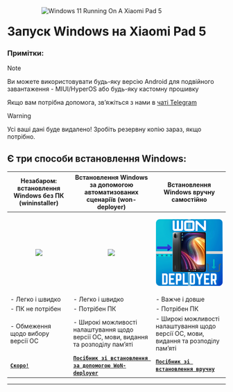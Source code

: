 <img align="right" src="https://raw.githubusercontent.com/erdilS/Port-Windows-11-Xiaomi-Pad-5/main/nabu.png" width="425" alt="Windows 11 Running On A Xiaomi Pad 5">

# Запуск Windows на Xiaomi Pad 5

### Примітки:
> [!NOTE]
> Ви можете використовувати будь-яку версію Android для подвійного завантаження - MIUI/HyperOS або будь-яку кастомну прошивку
>
> Якщо вам потрібна допомога, зв’яжіться з нами в [чаті Telegram](https://t.me/nabuwoa)


> [!WARNING]
> Усі ваші дані буде видалено! Зробіть резервну копію зараз, якщо потрібно.
>

## Є три способи встановлення Windows:
| **Незабаром: встановлення Windows без ПК (wininstaller)**                                                                        | **Встановлення Windows за допомогою автоматизованих сценаріїв (won-deployer)**                                                 | **Встановлення Windows вручну самостійно**                                                                          |
|----------------------------------------------------------------------------------------------------------------|----------------------------------------------------------------------------------------------------------------|----------------------------------------------------------------------------------------------------------------|
| <p align="center"><a href="1-partition-uk.md"><img src="https://raw.githubusercontent.com/erdilS/Port-Windows-11-Xiaomi-Pad-5/main/nabu.png" width="280"></a></p> | <p align="center"><a href="https://github.com/Kumar-Jy/Windows-in-NABU-Without-PC/"><img src="https://raw.githubusercontent.com/erdilS/Port-Windows-11-Xiaomi-Pad-5/main/nabu.png" width="280"></a></p> | <p align="center"><a href="won-deployer-install-uk.md"><img src="https://github.com/ArKT-7/won-deployer/blob/main/assets/Won-nabu-bg.png" width="280"></a></p> |
| - Легко і швидко | - Легко і швидко | - Важче і довше |
| - ПК не потрібен | - Потрібен ПК | - Потрібен ПК |
| - Обмеження щодо вибору версії ОС | - Широкі можливості налаштування щодо версії ОС, мови, видання та розподілу пам’яті | - Широкі можливості налаштування щодо версії ОС, мови, видання та розподілу пам’яті |
| [**`Скоро!`**](selection.md) | [**```Посібник зі встановлення за допомогою WoN-deployer```**](won-deployer-install-uk.md) | [**`Посібник зі встановлення вручну`**](1-partition-uk.md) |

---
